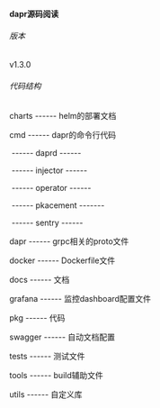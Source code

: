 #### dapr源码阅读

###### 版本

v1.3.0

###### 代码结构

charts	------	helm的部署文档

cmd		------	dapr的命令行代码

​		------	daprd 		------	

​		------	injector	  ------

​		------	operator	------

​		------	pkacement	-------

​		------	sentry	------

dapr	------	grpc相关的proto文件

docker	------	Dockerfile文件

docs	------	文档

grafana	------	监控dashboard配置文件

pkg	------	代码

swagger	------	自动文档配置

tests	------	测试文件

tools	------	build辅助文件

utils	------	自定义库



